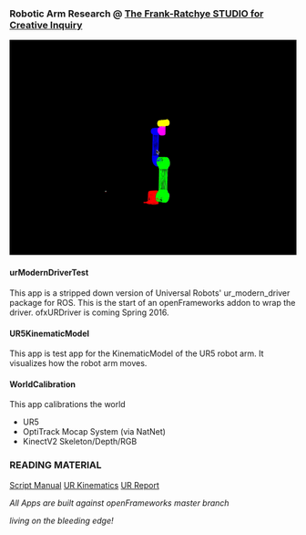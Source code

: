 ### Robotic Arm Research @ [The Frank-Ratchye STUDIO for Creative Inquiry](http://studioforcreativeinquiry.org/)


![KinematicModel](data/debug_view_1.gif)


#### urModernDriverTest

This app is a stripped down version of Universal Robots' ur_modern_driver package for ROS. This is the start of an openFrameworks addon to wrap the driver.
ofxURDriver is coming Spring 2016.

#### UR5KinematicModel

This app is test app for the KinematicModel of the UR5 robot arm.  It visualizes how the robot arm moves.

#### WorldCalibration 

This app calibrations the world

- UR5
- OptiTrack Mocap System (via NatNet)
- KinectV2 Skeleton/Depth/RGB

### READING MATERIAL
[Script Manual](https://s3-eu-west-1.amazonaws.com/ur-support-site/18679/scriptmanual_en.pdf)
[UR Kinematics](https://smartech.gatech.edu/bitstream/handle/1853/50782/ur_kin_tech_report_1.pdf)
[UR Report](http://orbit.dtu.dk/files/117833332/Universal_Robot_report.pdf)

_All Apps are built against openFrameworks master branch_

_living on the bleeding edge!_
 
